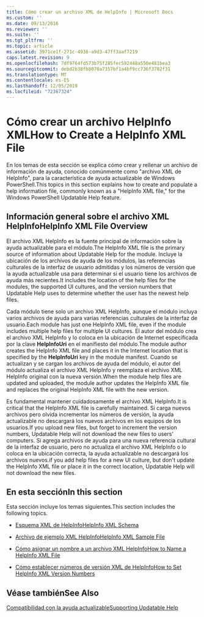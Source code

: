 ```yaml
---
title: Cómo crear un archivo XML de HelpInfo | Microsoft Docs
ms.custom: ''
ms.date: 09/13/2016
ms.reviewer: ''
ms.suite: ''
ms.tgt_pltfrm: ''
ms.topic: article
ms.assetid: 3971ce1f-271c-4938-a9d3-47ff3aaf7219
caps.latest.revision: 9
ms.openlocfilehash: 7df9764fd573b75f285fec592448a550e481bea3
ms.sourcegitcommit: debd2b38fb8070a7357bf1a4bf9cc736f3702f31
ms.translationtype: MT
ms.contentlocale: es-ES
ms.lasthandoff: 12/05/2019
ms.locfileid: "72367324"
---
```

# <a name="how-to-create-a-helpinfo-xml-file"></a><span data-ttu-id="fca2b-102">Cómo crear un archivo HelpInfo XML</span><span class="sxs-lookup"><span data-stu-id="fca2b-102">How to Create a HelpInfo XML File</span></span>

<span data-ttu-id="fca2b-103">En los temas de esta sección se explica cómo crear y rellenar un archivo de información de ayuda, conocido comúnmente como "archivo XML de HelpInfo", para la característica de ayuda actualizable de Windows PowerShell.</span><span class="sxs-lookup"><span data-stu-id="fca2b-103">This topics in this section explains how to create and populate a help information file, commonly known as a "HelpInfo XML file," for the Windows PowerShell Updatable Help feature.</span></span>

## <a name="helpinfo-xml-file-overview"></a><span data-ttu-id="fca2b-104">Información general sobre el archivo XML HelpInfo</span><span class="sxs-lookup"><span data-stu-id="fca2b-104">HelpInfo XML File Overview</span></span>

<span data-ttu-id="fca2b-105">El archivo XML HelpInfo es la fuente principal de información sobre la ayuda actualizable para el módulo.</span><span class="sxs-lookup"><span data-stu-id="fca2b-105">The HelpInfo XML file is the primary source of information about Updatable Help for the module.</span></span> <span data-ttu-id="fca2b-106">Incluye la ubicación de los archivos de ayuda de los módulos, las referencias culturales de la interfaz de usuario admitidas y los números de versión que la ayuda actualizable usa para determinar si el usuario tiene los archivos de ayuda más recientes.</span><span class="sxs-lookup"><span data-stu-id="fca2b-106">It includes the location of the help files for the modules, the supported UI cultures, and the version numbers that Updatable Help uses to determine whether the user has the newest help files.</span></span>

<span data-ttu-id="fca2b-107">Cada módulo tiene solo un archivo XML HelpInfo, aunque el módulo incluya varios archivos de ayuda para varias referencias culturales de la interfaz de usuario.</span><span class="sxs-lookup"><span data-stu-id="fca2b-107">Each module has just one HelpInfo XML file, even if the module includes multiple help files for multiple UI cultures.</span></span> <span data-ttu-id="fca2b-108">El autor del módulo crea el archivo XML HelpInfo y lo coloca en la ubicación de Internet especificada por la clave **HelpInfoUri** en el manifiesto del módulo.</span><span class="sxs-lookup"><span data-stu-id="fca2b-108">The module author creates the HelpInfo XML file and places it in the Internet location that is specified by the **HelpInfoUri** key in the module manifest.</span></span> <span data-ttu-id="fca2b-109">Cuando se actualizan y se cargan los archivos de ayuda del módulo, el autor del módulo actualiza el archivo XML HelpInfo y reemplaza el archivo XML HelpInfo original con la nueva versión.</span><span class="sxs-lookup"><span data-stu-id="fca2b-109">When the module help files are updated and uploaded, the module author updates the HelpInfo XML file and replaces the original HelpInfo XML file with the new version.</span></span>

<span data-ttu-id="fca2b-110">Es fundamental mantener cuidadosamente el archivo XML HelpInfo.</span><span class="sxs-lookup"><span data-stu-id="fca2b-110">It is critical that the HelpInfo XML file is carefully maintained.</span></span> <span data-ttu-id="fca2b-111">Si carga nuevos archivos pero olvida incrementar los números de versión, la ayuda actualizable no descargará los nuevos archivos en los equipos de los usuarios.</span><span class="sxs-lookup"><span data-stu-id="fca2b-111">If you upload new files, but forget to increment the version numbers, Updatable Help will not download the new files to users' computers.</span></span> <span data-ttu-id="fca2b-112">Si agrega archivos de ayuda para una nueva referencia cultural de la interfaz de usuario, pero no actualiza el archivo XML HelpInfo o lo coloca en la ubicación correcta, la ayuda actualizable no descargará los archivos nuevos.</span><span class="sxs-lookup"><span data-stu-id="fca2b-112">if you add help files for a new UI culture, but don't update the HelpInfo XML file or place it in the correct location, Updatable Help will not download the new files.</span></span>

## <a name="in-this-section"></a><span data-ttu-id="fca2b-113">En esta sección</span><span class="sxs-lookup"><span data-stu-id="fca2b-113">In this section</span></span>

<span data-ttu-id="fca2b-114">Esta sección incluye los temas siguientes.</span><span class="sxs-lookup"><span data-stu-id="fca2b-114">This section includes the following topics.</span></span>

- [<span data-ttu-id="fca2b-115">Esquema XML de HelpInfo</span><span class="sxs-lookup"><span data-stu-id="fca2b-115">HelpInfo XML Schema</span></span>](./helpinfo-xml-schema.md)

- [<span data-ttu-id="fca2b-116">Archivo de ejemplo XML HelpInfo</span><span class="sxs-lookup"><span data-stu-id="fca2b-116">HelpInfo XML Sample File</span></span>](./helpinfo-xml-sample-file.md)

- [<span data-ttu-id="fca2b-117">Cómo asignar un nombre a un archivo XML HelpInfo</span><span class="sxs-lookup"><span data-stu-id="fca2b-117">How to Name a HelpInfo XML File</span></span>](./how-to-name-a-helpinfo-xml-file.md)

- [<span data-ttu-id="fca2b-118">Cómo establecer números de versión XML de HelpInfo</span><span class="sxs-lookup"><span data-stu-id="fca2b-118">How to Set HelpInfo XML Version Numbers</span></span>](./how-to-set-helpinfo-xml-version-numbers.md)

## <a name="see-also"></a><span data-ttu-id="fca2b-119">Véase también</span><span class="sxs-lookup"><span data-stu-id="fca2b-119">See Also</span></span>

[<span data-ttu-id="fca2b-120">Compatibilidad con la ayuda actualizable</span><span class="sxs-lookup"><span data-stu-id="fca2b-120">Supporting Updatable Help</span></span>](./supporting-updatable-help.md)